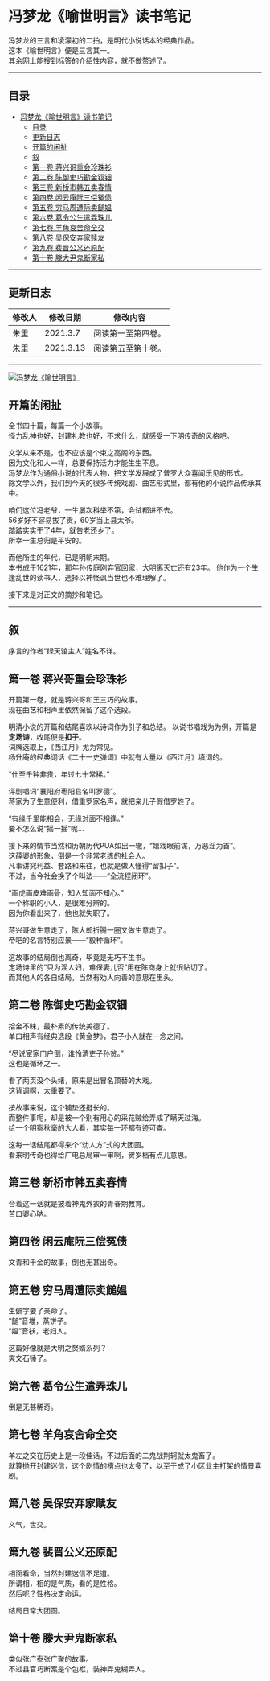 # 冯梦龙《喻世明言》读书笔记

冯梦龙的三言和凌濛初的二拍，是明代小说话本的经典作品。  
这本《喻世明言》便是三言其一。  
其余网上能搜到标答的介绍性内容，就不做赘述了。  

<hr>

## 目录
- [冯梦龙《喻世明言》读书笔记](#冯梦龙喻世明言读书笔记)
  - [目录](#目录)
  - [更新日志](#更新日志)
  - [开篇的闲扯](#开篇的闲扯)
  - [叙](#叙)
  - [第一卷 蒋兴哥重会珍珠衫](#第一卷-蒋兴哥重会珍珠衫)
  - [第二卷 陈御史巧勘金钗钿](#第二卷-陈御史巧勘金钗钿)
  - [第三卷 新桥市韩五卖春情](#第三卷-新桥市韩五卖春情)
  - [第四卷 闲云庵阮三偿冤债](#第四卷-闲云庵阮三偿冤债)
  - [第五卷 穷马周遭际卖䭔媪](#第五卷-穷马周遭际卖䭔媪)
  - [第六卷 葛令公生遣弄珠儿](#第六卷-葛令公生遣弄珠儿)
  - [第七卷 羊角哀舍命全交](#第七卷-羊角哀舍命全交)
  - [第八卷 吴保安弃家赎友](#第八卷-吴保安弃家赎友)
  - [第九卷 裴晋公义还原配](#第九卷-裴晋公义还原配)
  - [第十卷 滕大尹鬼断家私](#第十卷-滕大尹鬼断家私)

<hr>

## 更新日志
|修改人|修改日期|修改内容|
|-|-|-|
|朱里|2021.3.7  |阅读第一至第四卷。|
|朱里|2021.3.13 |阅读第五至第十卷。|

<hr>

[<img src="./images/book.jpg" title="冯梦龙《喻世明言》">](https://book.douban.com/subject/1121985/)

## 开篇的闲扯
全书四十篇，每篇一个小故事。  
怪力乱神也好，封建礼教也好，不求什么，就感受一下明传奇的风格吧。  

文学从来不是，也不应该是个束之高阁的东西。  
因为文化和人一样，总要保持活力才能生生不息。  
冯梦龙作为通俗小说的代表人物，把文学发展成了普罗大众喜闻乐见的形式。  
除文学以外，我们到今天的很多传统戏剧、曲艺形式里，都有他的小说作品传承其中。  

咱们这位冯老爷，一生屡次科举不第，会试都进不去。  
56岁好不容易拔了贡，60岁当上县太爷。  
踏踏实实干了4年，就告老还乡了。  
所幸一生总归是平安的。  

而他所生的年代，已是明朝末期。  
本书成于1621年，那年孙传庭刚弃官回家，大明离灭亡还有23年。
他作为一个生逢乱世的读书人，选择以神怪讽当世也不难理解了。  

接下来是对正文的摘抄和笔记。  

<hr>

## 叙

序言的作者“绿天馆主人”姓名不详。  

## 第一卷 蒋兴哥重会珍珠衫

开篇第一卷，就是蒋兴哥和王三巧的故事。  
现在曲艺和相声里依然保留了这个选段。  

明清小说的开篇和结尾喜欢以诗词作为引子和总结。
以说书唱戏为为例，开篇是**定场诗**，收尾便是**扣子**。  
词牌选取上，《西江月》尤为常见。  
杨升庵的经典词话《二十一史弹词》中就有大量以《西江月》填词的。  

“仕至千钟非贵，年过七十常稀。”  

评剧唱词“襄阳府枣阳县名叫罗德”。  
蒋家为了生意便利，借重罗家名声，就把亲儿子假借罗姓了。  

“有缘千里能相会，无缘对面不相逢。”  
要不怎么说“摇一摇”呢...  

接下来的情节当然和历朝历代PUA如出一辙，“嬉戏眼前谋，万恶淫为首”。  
这薛婆的形象，倒是一个非常老练的社会人。  
凡事讲究利益、套路和来往，也就是做人懂得“留扣子”。  
不过，当今社会换了个叫法——“全流程闭环”。  

“画虎画皮难画骨，知人知面不知心。”  
一个称职的小人，是很难分辨的。  
因为你看出来了，他也就失职了。  

蒋兴哥做生意走了，陈大郎折腾一圈又做生意走了。  
帝吧的名言特别应景——“毅种循环”。  

这故事的结局倒也离奇，毕竟是无巧不生书。  
定场诗里的“只为淫人妇，难保妻儿否”用在陈商身上就很贴切了。  
而其他人的各自结局，当然有劝人向善的意思在里头。  

## 第二卷 陈御史巧勘金钗钿

拾金不昧，最朴素的传统美德了。  
单口相声有经典选段《黄金梦》，君子小人就在一念之间。  

“尽说宦家门户倒，谁怜清吏子孙贫。”  
这也是循环之一。  

看了两页没个头绪，原来是出冒名顶替的大戏。  
这背调啊，太重要了。  

按故事来说，这个铺垫还挺长的。  
而整件事呢，却是被一个别有用心的采花贼给弄成了瞒天过海。  
给一个明察秋毫的大人看，其实每一环都有迹可查。  

这每一话结尾都得来个“劝人方”式的大团圆。  
看来明传奇也得给广电总局审一审啊，贺岁档有点儿意思。  

## 第三卷 新桥市韩五卖春情

合着这一话就是披着神鬼外衣的青春期教育。  
苦口婆心呐。  

## 第四卷 闲云庵阮三偿冤债

文青和千金的故事，倒也无甚出奇。  

## 第五卷 穷马周遭际卖䭔媪

生僻字要了亲命了。  
“䭔”音堆，蒸饼子。  
“媪”音袄，老妇人。  

这篇好像就是大明之赘婿系列？  
爽文石锤了。  

## 第六卷 葛令公生遣弄珠儿

倒是无甚稀奇。  

## 第七卷 羊角哀舍命全交

羊左之交在历史上是一段佳话，不过后面的二鬼战荆轲就太鬼畜了。  
就算抛开封建迷信，这个剧情的槽点也太多了，以至于成了小区业主打架的情景喜剧。  

## 第八卷 吴保安弃家赎友

义气，世交。  

## 第九卷 裴晋公义还原配

相面看命，当然封建迷信不足道。  
所谓相，相的是气质，看的是性格。  
然后呢？性格决定命运。  

结局日常大团圆。  

## 第十卷 滕大尹鬼断家私

类似张广泰张广聚的故事。  
不过县官巧断案是个包袱，装神弄鬼糊弄人。  
